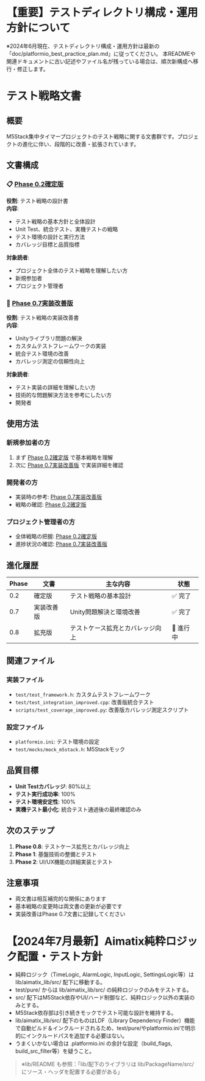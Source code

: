 # 【重要】テストディレクトリ構成・運用方針について

※2024年6月現在、テストディレクトリ構成・運用方針は最新の「doc/platformio_best_practice_plan.md」に従ってください。
本READMEや関連ドキュメントに古い記述やファイル名が残っている場合は、順次新構成へ移行・修正します。

# テスト戦略文書

## 概要

M5Stack集中タイマープロジェクトのテスト戦略に関する文書群です。プロジェクトの進化に伴い、段階的に改善・拡張されています。

## 文書構成

### 📋 [Phase 0.2確定版](phase0_2_basic_strategy.md)
**役割**: テスト戦略の設計書  
**内容**: 
- テスト戦略の基本方針と全体設計
- Unit Test、統合テスト、実機テストの戦略
- テスト環境の設計と実行方法
- カバレッジ目標と品質指標

**対象読者**: 
- プロジェクト全体のテスト戦略を理解したい方
- 新規参加者
- プロジェクト管理者

### 🔧 [Phase 0.7実装改善版](phase0_7_implementation_improvements.md)
**役割**: テスト戦略の実装改善書  
**内容**:
- Unityライブラリ問題の解決
- カスタムテストフレームワークの実装
- 統合テスト環境の改善
- カバレッジ測定の信頼性向上

**対象読者**:
- テスト実装の詳細を理解したい方
- 技術的な問題解決方法を参考にしたい方
- 開発者

## 使用方法

### 新規参加者の方
1. まず [Phase 0.2確定版](phase0_2_basic_strategy.md) で基本戦略を理解
2. 次に [Phase 0.7実装改善版](phase0_7_implementation_improvements.md) で実装詳細を確認

### 開発者の方
- 実装時の参考: [Phase 0.7実装改善版](phase0_7_implementation_improvements.md)
- 戦略の確認: [Phase 0.2確定版](phase0_2_basic_strategy.md)

### プロジェクト管理者の方
- 全体戦略の把握: [Phase 0.2確定版](phase0_2_basic_strategy.md)
- 進捗状況の確認: [Phase 0.7実装改善版](phase0_7_implementation_improvements.md)

## 進化履歴

| Phase | 文書 | 主な内容 | 状態 |
|-------|------|----------|------|
| 0.2 | 確定版 | テスト戦略の基本設計 | ✅ 完了 |
| 0.7 | 実装改善版 | Unity問題解決と環境改善 | ✅ 完了 |
| 0.8 | 拡充版 | テストケース拡充とカバレッジ向上 | 🔄 進行中 |

## 関連ファイル

### 実装ファイル
- `test/test_framework.h`: カスタムテストフレームワーク
- `test/test_integration_improved.cpp`: 改善版統合テスト
- `scripts/test_coverage_improved.py`: 改善版カバレッジ測定スクリプト

### 設定ファイル
- `platformio.ini`: テスト環境の設定
- `test/mocks/mock_m5stack.h`: M5Stackモック

## 品質目標

- **Unit Testカバレッジ**: 80%以上
- **テスト実行成功率**: 100%
- **テスト環境安定性**: 100%
- **実機テスト最小化**: 統合テスト通過後の最終確認のみ

## 次のステップ

1. **Phase 0.8**: テストケース拡充とカバレッジ向上
2. **Phase 1**: 基盤技術の整備とテスト
3. **Phase 2**: UI/UX機能の詳細実装とテスト

## 注意事項

- 両文書は相互補完的な関係にあります
- 基本戦略の変更時は両文書の更新が必要です
- 実装改善はPhase 0.7文書に記録してください 

# 【2024年7月最新】Aimatix純粋ロジック配置・テスト方針

- 純粋ロジック（TimeLogic, AlarmLogic, InputLogic, SettingsLogic等）は lib/aimatix_lib/src/ 配下に移動する。
- test/pure/ からは lib/aimatix_lib/src/ の純粋ロジックのみをテストする。
- src/ 配下はM5Stack依存やUI/ハード制御など、純粋ロジック以外の実装のみとする。
- M5Stack依存部は引き続きモックでテスト可能な設計を維持する。
- lib/aimatix_lib/src/ 配下のものはLDF（Library Dependency Finder）機能で自動ビルド＆インクルードされるため、test/pure/やplatformio.iniで明示的にインクルードパスを追加する必要はない。
- うまくいかない場合は .platformio.ini の余計な設定（build_flags, build_src_filter等）を疑うこと。

> ※lib/README も参照：「lib/配下のライブラリは lib/PackageName/src/ にソース・ヘッダを配置する必要がある」 